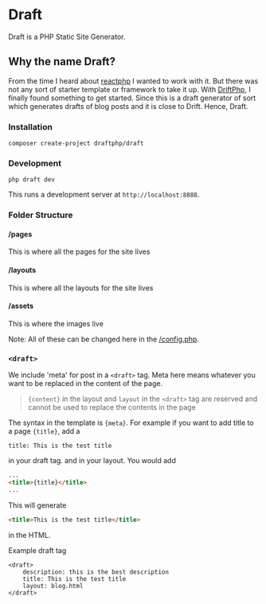 # Draft

Draft is a PHP Static Site Generator.

## Why the name Draft?
From the time I heard about [reactphp](https://reactphp.org/) I wanted to work with it. But there was not any sort of starter template or framework to take it up.
With [DriftPhp](https://driftphp.io/), I finally found something to get started. Since this is a draft generator of sort which generates drafts of blog posts and it is close to Drift. 
Hence, Draft.


### Installation

`composer create-project draftphp/draft`

### Development

`php draft dev`

This runs a development server at `http://localhost:8888`.

### Folder Structure

#### /pages
This is where all the pages for the site lives

#### /layouts
This is where all the layouts for the site lives

#### /assets
This is where the images live

Note: All of these can be changed here in the [/config.php](/config.php).

### `<draft>`
We include 'meta' for post in a `<draft>` tag. Meta here means whatever you want to be replaced in the content of the page.

> `{content}` in the layout and `layout` in the `<draft>` tag are reserved and cannot be used to replace the contents in the page

The syntax in the template is `{meta}`.
For example if you want to add title to a page `{title}`, add a 
```
title: This is the test title
```
in your draft tag. 
and in your layout. You would add

```html
...
<title>{title}</title>
...

```

This will generate 
```html
<title>This is the test title</title>
```
in the HTML.
  
Example draft tag
```
<draft>       
    description: this is the best description
    title: This is the test title
    layout: blog.html
</draft>
``` 

